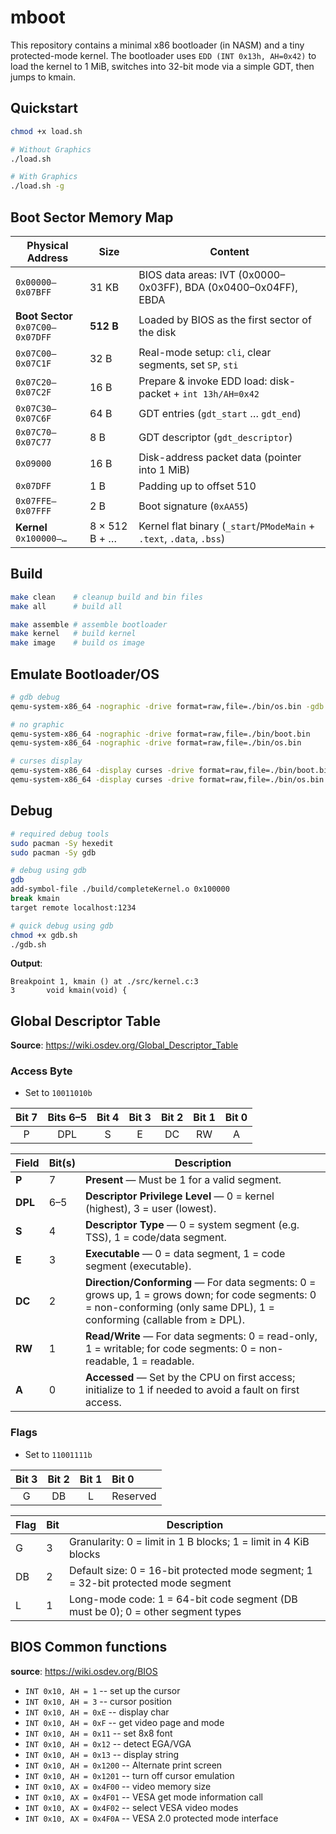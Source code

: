 # mboot

This repository contains a minimal x86 bootloader (in NASM) and a tiny protected-mode kernel. The bootloader uses `EDD (INT 0x13h, AH=0x42)` to load the kernel to 1 MiB, switches into 32-bit mode via a simple GDT, then jumps to kmain. 

## Quickstart
```bash
chmod +x load.sh

# Without Graphics
./load.sh

# With Graphics
./load.sh -g
```

## Boot Sector Memory Map

| Physical Address         | Size            | Content                                                       |
|--------------------------|-----------------|---------------------------------------------------------------|
| `0x00000–0x07BFF`        | 31 KB           | BIOS data areas: IVT (0x0000–0x03FF), BDA (0x0400–0x04FF), EBDA |
| **Boot Sector**<br>`0x07C00–0x07DFF` | **512 B**       | Loaded by BIOS as the first sector of the disk                |
| `0x07C00–0x07C1F`        | 32 B            | Real-mode setup: `cli`, clear segments, set `SP`, `sti`       |
| `0x07C20–0x07C2F`        | 16 B            | Prepare & invoke EDD load: disk-packet + `int 13h/AH=0x42`     |
| `0x07C30–0x07C6F`        | 64 B            | GDT entries (`gdt_start` … `gdt_end`)                         |
| `0x07C70–0x07C77`        | 8 B             | GDT descriptor (`gdt_descriptor`)                             |
| `0x09000`                | 16 B            | Disk-address packet data (pointer into 1 MiB)                 |
| `0x07DFF`                | 1 B             | Padding up to offset 510                                      |
| `0x07FFE–0x07FFF`        | 2 B             | Boot signature (`0xAA55`)                                     |
| **Kernel**<br>`0x100000–…`   | 8 × 512 B + …  | Kernel flat binary (`_start`/`PModeMain` + `.text`, `.data`, `.bss`) |

## Build

```bash
make clean    # cleanup build and bin files
make all      # build all

make assemble # assemble bootloader
make kernel   # build kernel
make image    # build os image
```

## Emulate Bootloader/OS

```bash
# gdb debug
qemu-system-x86_64 -nographic -drive format=raw,file=./bin/os.bin -gdb tcp::1234 stdio -S

# no graphic
qemu-system-x86_64 -nographic -drive format=raw,file=./bin/boot.bin
qemu-system-x86_64 -nographic -drive format=raw,file=./bin/os.bin

# curses display
qemu-system-x86_64 -display curses -drive format=raw,file=./bin/boot.bin
qemu-system-x86_64 -display curses -drive format=raw,file=./bin/os.bin
```

## Debug
```bash
# required debug tools
sudo pacman -Sy hexedit
sudo pacman -Sy gdb

# debug using gdb
gdb
add-symbol-file ./build/completeKernel.o 0x100000
break kmain
target remote localhost:1234

# quick debug using gdb
chmod +x gdb.sh
./gdb.sh
```

**Output**:
```
Breakpoint 1, kmain () at ./src/kernel.c:3
3       void kmain(void) {
```

## Global Descriptor Table

**Source**: https://wiki.osdev.org/Global_Descriptor_Table

### Access Byte

- Set to `10011010b`

| Bit 7 | Bits 6–5 | Bit 4 | Bit 3 | Bit 2 | Bit 1 | Bit 0 |
|:-----:|:--------:|:-----:|:-----:|:-----:|:-----:|:-----:|
|   P   |   DPL    |   S   |   E   |   DC  |   RW  |   A   |


| Field   | Bit(s) | Description                                                                                                                                                            |
|---------|--------|------------------------------------------------------------------------------------------------------------------------------------------------------------------------|
| **P**   | 7      | **Present** — Must be 1 for a valid segment.                                                                                                                           |
| **DPL** | 6–5    | **Descriptor Privilege Level** — 0 = kernel (highest), 3 = user (lowest).                                                                                              |
| **S**   | 4      | **Descriptor Type** — 0 = system segment (e.g. TSS), 1 = code/data segment.                                                                                            |
| **E**   | 3      | **Executable** — 0 = data segment, 1 = code segment (executable).                                                                                                      |
| **DC**  | 2      | **Direction/Conforming** — For data segments: 0 = grows up, 1 = grows down; for code segments: 0 = non-conforming (only same DPL), 1 = conforming (callable from ≥ DPL). |
| **RW**  | 1      | **Read/Write** — For data segments: 0 = read-only, 1 = writable; for code segments: 0 = non-readable, 1 = readable.                                                     |
| **A**   | 0      | **Accessed** — Set by the CPU on first access; initialize to 1 if needed to avoid a fault on first access.                                                           |



### Flags

- Set to `11001111b`

| Bit 3 | Bit 2 | Bit 1 | Bit 0    |
|:-----:|:-----:|:-----:|:---------|
|   G   |   DB  |   L   | Reserved |

| Flag | Bit | Description                                                                          |
|------|-----|--------------------------------------------------------------------------------------|
| G    | 3   | Granularity: 0 = limit in 1 B blocks; 1 = limit in 4 KiB blocks                     |
| DB   | 2   | Default size: 0 = 16-bit protected mode segment; 1 = 32-bit protected mode segment  |
| L    | 1   | Long-mode code: 1 = 64-bit code segment (DB must be 0); 0 = other segment types      |


## BIOS Common functions
**source**: https://wiki.osdev.org/BIOS

* `INT 0x10, AH = 1` -- set up the cursor
* `INT 0x10, AH = 3` -- cursor position
* `INT 0x10, AH = 0xE` -- display char
* `INT 0x10, AH = 0xF` -- get video page and mode
* `INT 0x10, AH = 0x11` -- set 8x8 font
* `INT 0x10, AH = 0x12` -- detect EGA/VGA
* `INT 0x10, AH = 0x13` -- display string
* `INT 0x10, AH = 0x1200` -- Alternate print screen
* `INT 0x10, AH = 0x1201` -- turn off cursor emulation
* `INT 0x10, AX = 0x4F00` -- video memory size
* `INT 0x10, AX = 0x4F01` -- VESA get mode information call
* `INT 0x10, AX = 0x4F02` -- select VESA video modes
* `INT 0x10, AX = 0x4F0A` -- VESA 2.0 protected mode interface

